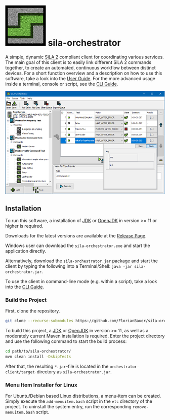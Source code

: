 # ![sila-orchestrator logo](doc/pictures/sila-orchestrator-logo-128px.png) sila-orchestrator


A simple, dynamic [SiLA 2](https://sila-standard.com/) compliant client for coordinating various 
services. The main goal of this client is to easily link different SiLA 2 commands together, to 
create an automated, continuous workflow between distinct devices. For a short function overview and 
a description on how to use this software, take a look into the [User Guide](doc/UserGuide.md). For 
the more advanced usage inside a terminal, console or script, see the [CLI Guide](doc/CliGuide.md).

![The sila-orchestrator client](doc/pictures/sila-orchestrator-gui.png)


## Installation

To run this software, a installation of [JDK](https://jdk.java.net/) or [OpenJDK](https://adoptopenjdk.net/) in version >= 11 or higher is required.

Downloads for the latest versions are available at the [Release Page](https://github.com/FlorianBauer/sila-orchestrator/releases).

Windows user can download the `sila-orchestrator.exe` and start the application directly.

Alternatively, download the `sila-orchestrator.jar` package and start the client by typing the following into a Terminal/Shell: `java -jar sila-orchestrator.jar`.

To use the client in command-line mode (e.g. within a script), take a look into the [CLI Guide](doc/CliGuide.md).


### Build the Project

First, clone the repository.
```bash
git clone --recurse-submodules https://github.com/FlorianBauer/sila-orchestrator.git
```

To build this project, a [JDK](https://jdk.java.net/) or [OpenJDK](https://adoptopenjdk.net/) in version >= 11, as well as a moderately current Maven installation is required. Enter the project directory and use the following command to start the build process:

```bash
cd path/to/sila-orchestrator/
mvn clean install -DskipTests
```

After that, the resulting `*.jar`-file is located in the `orchestrator-client/target`-directory as 
`sila-orchestrator.jar`.


### Menu Item Installer for Linux

For Ubuntu/Debian based Linux distributions, a menu-item can be created. Simply execute the 
`add-menuitem.bash` script in the `etc` directory of the project. To uninstall the system entry, run
the corresponding `remove-menuitem.bash` script.
